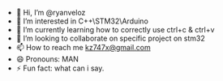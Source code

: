 - 👋 Hi, I’m @ryanveloz
- 👀 I’m interested in C++\STM32\Arduino
- 🌱 I’m currently learning how to correctly use ctrl+c & ctrl+v
- 💞️ I’m looking to collaborate on specific project on stm32
- 📫 How to reach me kz747x@gmail.com
- 😄 Pronouns: MAN
- ⚡ Fun fact: what can i say.

<!---
ryanveloz/ryanveloz is a ✨ special ✨ repository because its `README.md` (this file) appears on your GitHub profile.
You can click the Preview link to take a look at your changes.
--->
